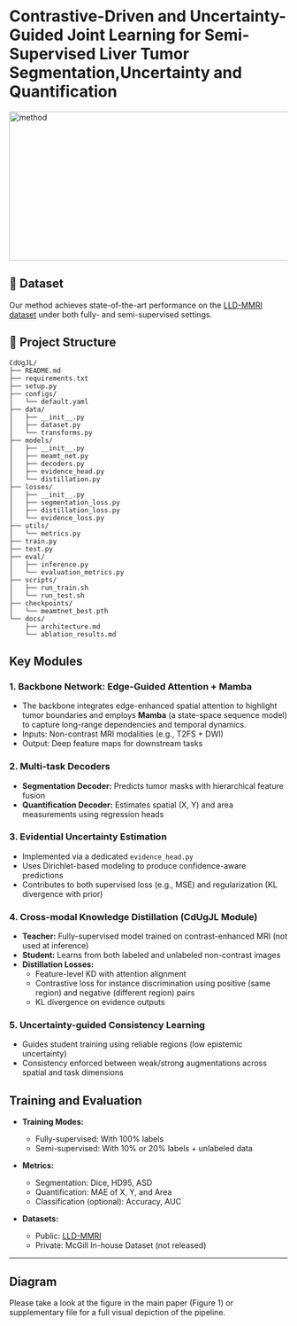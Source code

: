 
# Contrastive-Driven and Uncertainty-Guided Joint Learning for Semi-Supervised Liver Tumor Segmentation,Uncertainty and Quantification
<img width="654" height="269" alt="method" src="https://github.com/user-attachments/assets/cf8f853e-06d7-4143-a3be-16d23995400d" />

## 🔗 Dataset
Our method achieves state-of-the-art performance on the [LLD-MMRI dataset](https://github.com/LMMMEng/LLD-MMRI-Dataset) under both fully- and semi-supervised settings.


## 📁 Project Structure
```
CdUgJL/
├── README.md  
├── requirements.txt  
├── setup.py  
├── configs/
│   └── default.yaml  
├── data/
│   ├── __init__.py  
│   ├── dataset.py  
│   └── transforms.py  
├── models/
│   ├── __init__.py  
│   ├── meamt_net.py  
│   ├── decoders.py  
│   ├── evidence_head.py  
│   └── distillation.py  
├── losses/
│   ├── __init__.py  
│   ├── segmentation_loss.py  
│   ├── distillation_loss.py  
│   └── evidence_loss.py  
├── utils/
│   └── metrics.py  
├── train.py  
├── test.py  
├── eval/
│   ├── inference.py  
│   └── evaluation_metrics.py  
├── scripts/
│   ├── run_train.sh  
│   └── run_test.sh  
├── checkpoints/
│   └── meamtnet_best.pth  
└── docs/
    ├── architecture.md  
    └── ablation_results.md  
```

## Key Modules

### 1. Backbone Network: Edge-Guided Attention + Mamba

- The backbone integrates edge-enhanced spatial attention to highlight tumor boundaries and employs **Mamba** (a state-space sequence model) to capture long-range dependencies and temporal dynamics.
- Inputs: Non-contrast MRI modalities (e.g., T2FS + DWI)
- Output: Deep feature maps for downstream tasks

### 2. Multi-task Decoders

- **Segmentation Decoder:** Predicts tumor masks with hierarchical feature fusion
- **Quantification Decoder:** Estimates spatial (X, Y) and area measurements using regression heads

### 3. Evidential Uncertainty Estimation

- Implemented via a dedicated `evidence_head.py`
- Uses Dirichlet-based modeling to produce confidence-aware predictions
- Contributes to both supervised loss (e.g., MSE) and regularization (KL divergence with prior)

### 4. Cross-modal Knowledge Distillation (CdUgJL Module)

- **Teacher:** Fully-supervised model trained on contrast-enhanced MRI (not used at inference)
- **Student:** Learns from both labeled and unlabeled non-contrast images
- **Distillation Losses:**
  - Feature-level KD with attention alignment
  - Contrastive loss for instance discrimination using positive (same region) and negative (different region) pairs
  - KL divergence on evidence outputs

### 5. Uncertainty-guided Consistency Learning

- Guides student training using reliable regions (low epistemic uncertainty)
- Consistency enforced between weak/strong augmentations across spatial and task dimensions

## Training and Evaluation

- **Training Modes:**
  - Fully-supervised: With 100% labels
  - Semi-supervised: With 10% or 20% labels + unlabeled data

- **Metrics:**
  - Segmentation: Dice, HD95, ASD
  - Quantification: MAE of X, Y, and Area
  - Classification (optional): Accuracy, AUC

- **Datasets:**
  - Public: [LLD-MMRI](https://github.com/LMMMEng/LLD-MMRI-Dataset)
  - Private: McGill In-house Dataset (not released)

---

## Diagram

Please take a look at the figure in the main paper (Figure 1) or supplementary file for a full visual depiction of the pipeline.









